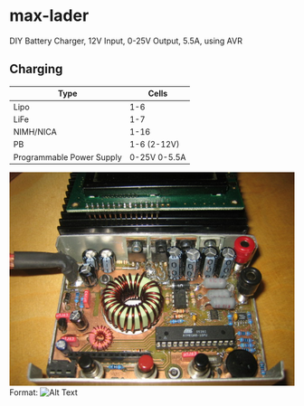 # max-lader
DIY Battery Charger, 12V Input, 0-25V Output, 5.5A, using AVR

## Charging
Type | Cells
----|----
Lipo | 1-6
LiFe | 1-7
NIMH/NICA| 1-16
PB | 1-6 (2-12V)
Programmable Power Supply | 0-25V 0-5.5A

![max-laderpcb](https://raw.githubusercontent.com/mlaiacker/max-lader/master/doc/images/max-lader_pcb2.jpg)
Format: ![Alt Text](url)


